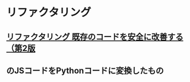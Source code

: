 # リファクタリング
## [リファクタリング 既存のコードを安全に改善する（第2版](https://www.amazon.co.jp/dp/B0827R4BDW/ref=dp-kindle-redirect?_encoding=UTF8&btkr=1)
## のJSコードをPythonコードに変換したもの